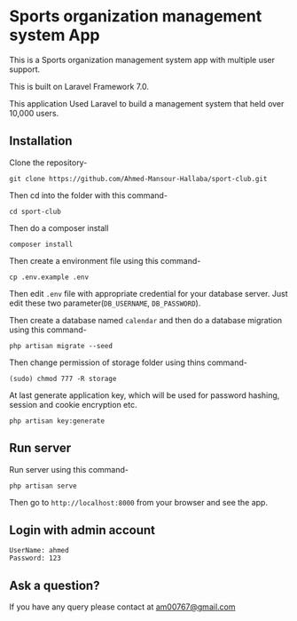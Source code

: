 # Sports organization management system App

This is a Sports organization management system app with multiple user support.

This is built on Laravel Framework 7.0.

This application Used Laravel to build a management system that held over 10,000 users.

## Installation

Clone the repository-
```
git clone https://github.com/Ahmed-Mansour-Hallaba/sport-club.git
```

Then cd into the folder with this command-
```
cd sport-club
```

Then do a composer install
```
composer install
```

Then create a environment file using this command-
```
cp .env.example .env
```

Then edit `.env` file with appropriate credential for your database server. Just edit these two parameter(`DB_USERNAME`, `DB_PASSWORD`).

Then create a database named `calendar` and then do a database migration using this command-
```
php artisan migrate --seed
```

Then change permission of storage folder using thins command-
```
(sudo) chmod 777 -R storage
```

At last generate application key, which will be used for password hashing, session and cookie encryption etc.
```
php artisan key:generate
```

## Run server

Run server using this command-
```
php artisan serve
```

Then go to `http://localhost:8000` from your browser and see the app.

## Login with admin account
```
UserName: ahmed
Password: 123
```

## Ask a question?

If you have any query please contact at am00767@gmail.com
